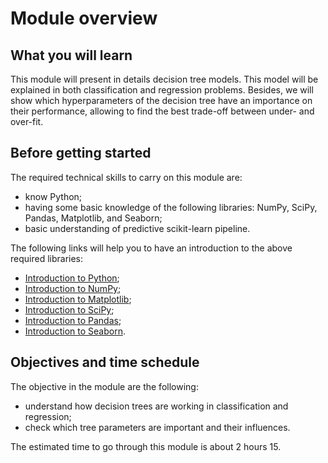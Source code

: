 # Module overview

## What you will learn

<!-- Give in plain English what the module is about -->

This module will present in details decision tree models. This model will be
explained in both classification and regression problems. Besides, we will
show which hyperparameters of the decision tree have an importance on their
performance, allowing to find the best trade-off between under- and over-fit.

## Before getting started

<!-- Give the required skills for the module -->

The required technical skills to carry on this module are:

- know Python;
- having some basic knowledge of the following libraries: NumPy, SciPy,
  Pandas, Matplotlib, and Seaborn;
- basic understanding of predictive scikit-learn pipeline.

<!-- Point to resources to learning these skills -->

The following links will help you to have an introduction to the above
required libraries:

- [Introduction to Python](https://scipy-lectures.org/intro/language/python_language.html);
- [Introduction to NumPy](https://scipy-lectures.org/intro/numpy/index.html);
- [Introduction to Matplotlib](https://scipy-lectures.org/intro/matplotlib/index.html);
- [Introduction to SciPy](https://scipy-lectures.org/intro/scipy.html);
- [Introduction to Pandas](https://pandas.pydata.org/docs/user_guide/10min.html#min);
- [Introduction to Seaborn](https://seaborn.pydata.org/introduction.html).

## Objectives and time schedule

<!-- Give the learning objectives -->

The objective in the module are the following:

- understand how decision trees are working in classification and regression;
- check which tree parameters are important and their influences.

<!-- Give the investment in time -->

The estimated time to go through this module is about 2 hours 15.
